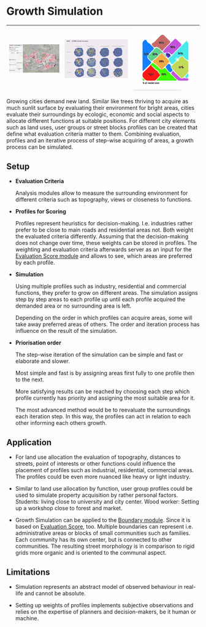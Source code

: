 # Growth Simulation 

| ![](../img/growth-simulation-1.png) | ![](../img/growth-simulation-2.png) | ![](../img/growth-simulation-3.png) |
|-|-|-|

Growing cities demand new land. Similar like trees thriving to acquire as much sunlit surface by evaluating their environment for bright areas, cities evaluate their surroundings by ecologic, economic and social aspects to allocate different functions at suitable positions.
For different city elements such as land uses, user groups or street blocks profiles can be created that define what evaluation criteria matter to them. Combining evaluation, profiles and an iterative process of step-wise acquiring of areas, a growth process can be simulated.

## Setup

* **Evaluation Criteria**

  Analysis modules allow to measure the surrounding environment for different criteria such as topography, views or closeness to functions.

* **Profiles for Scoring**

  Profiles represent heuristics for decision-making. I.e. industries rather prefer to be close to main roads and residential areas not. Both weight the evaluated criteria differently. Assuming that the decision-making does not change over time, these weights can be stored in profiles. The weighting and evaluation criteria afterwards server as an input for the [Evaluation Score module]() and allows to see, which areas are preferred by each profile.

* **Simulation**

  Using multiple profiles such as industry, residential and commercial functions, they prefer to grow on different areas. The simulation assigns step by step areas to each profile up until each profile acquired the demanded area or no surrounding area is left.

  Depending on the order in which profiles can acquire areas, some will take away preferred areas of others. The order and iteration process has influence on the result of the simulation.

* **Priorisation order**

  The step-wise iteration of the simulation can be simple and fast or elaborate and slower.
  
  Most simple and fast is by assigning areas first fully to one profile then to the next.
  
  More satisfying results can be reached by choosing each step which profile currently has priority and assigning the most suitable area for it.

  The most advanced method would be to reevaluate the surroundings each iteration step. In this way, the profiles can act in relation to each other informing each others growth.

## Application

* For land use allocation the evaluation of topography, distances to streets, point of interests or other functions could influence the placement of profiles such as industrial, residential, commercial areas. The profiles could be even more nuanced like heavy or light industry.

* Similar to land use allocation by function, user group profiles could be used to simulate property acquisition by rather personal factors. Students: living close to university and city center. Wood worker: Setting up a workshop close to forest and market.

* Growth Simulation can be applied to the [Boundary module](). Since it is based on [Evaluation Score](), too. Multiple boundaries can represent i.e. administrative areas or blocks of small communities such as families. Each community has its own center, but is connected to other communities.  The resulting street morphology is in comparison to rigid grids more organic and is oriented to the communal aspect.

## Limitations

* Simulation represents an abstract model of observed behaviour in real-life and cannot be absolute.

* Setting up weights of profiles implements subjective observations and relies on the expertise of planners and decision-makers, be it human or machine.
